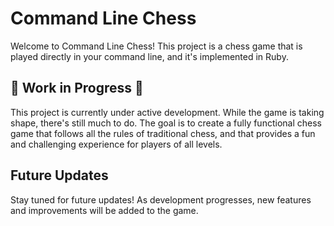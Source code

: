 # Command Line Chess

Welcome to Command Line Chess! This project is a chess game that is played directly in your command line, and it's implemented in Ruby.

## 🚧 Work in Progress 🚧

This project is currently under active development. While the game is taking shape, there's still much to do. The goal is to create a fully functional chess game that follows all the rules of traditional chess, and that provides a fun and challenging experience for players of all levels.

## Future Updates

Stay tuned for future updates! As development progresses, new features and improvements will be added to the game. 
